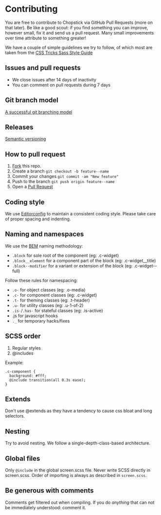 # Contributing

You are free to contribute to Chopstick via GitHub Pull Requests (more on that later). Be like a good scout: if you find something you can improve, however small, fix it and send us a pull request. Many small improvements over time attribute to something greater!

We have a couple of simple guidelines we try to follow, of which most are taken from the [CSS Tricks Sass Style Guide](http://css-tricks.com/sass-style-guide)

## Issues and pull requests

- We close issues after 14 days of inactivity
- You can comment on pull requests during 7 days

## Git branch model
[A successful git branching model](http://nvie.com/posts/a-successful-git-branching-model/)


## Releases
[Semantic versioning](http://semver.org/)


## How to pull request

1. [Fork](https://github.com/getchopstick/chopstick-boilerplate/fork) this repo.
2. Create a branch `git checkout -b feature--name`
3. Commit your changes `git commit -am "New feature"`
4. Push to the branch `git push origin feature--name`
5. Open a [Pull Request](https://github.com/getchopstick/chopstick-boilerplate/pulls)


## Coding style

We use [Editorconfig](http://editorconfig.org/) to maintain a consistent coding style. Please take care of proper spacing and indenting.


## Naming and namespaces
We use the [BEM](http://csswizardry.com/2013/01/mindbemding-getting-your-head-round-bem-syntax/) naming methodology:

- `.block` for sole root of the component (eg: .c-widget)
- `.block__element` for a component part of the block (eg: .c-widget__title)
- `.block--modifier` for a variant or extension of the block (eg: .c-widget--full)

Follow these rules for namespacing:
- `.o-` for object classes (eg: .o-media)
- `.c-` for component classes (eg: .c-widget)
- `.t-` for theming classes (eg: .t-header)
- `.u-` for utility classes (eg: .u-1-of-2)
- `.is-`/`.has-` for stateful classes (eg: .is-active)
- .js for javascript hooks
- `._` for temporary hacks/fixes

## SCSS order

1. Regular styles
2. @includes

Example:

    .c-component {
      background: #fff;
      @include transition(all 0.3s ease);
    }


## Extends

Don't use @extends as they have a tendency to cause css bloat and long selectors.


## Nesting

Try to avoid nesting. We follow a single-depth-class-based architecture.


## Global files

Only `@include` in the global screen.scss file. Never write SCSS directly in screen.scss. Order of importing is always as described in `screen.scss`.


## Be generous with comments

Comments get filtered out when compiling. If you do *anything* that can not be immediately understood: comment it.
